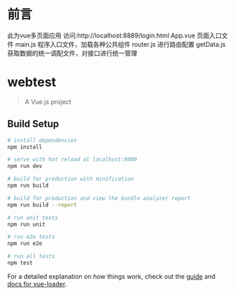 # 前言
此为vue多页面应用
访问:http://localhost:8889/login.html
App.vue 页面入口文件
main.js 程序入口文件，加载各种公共组件
router.js 进行路由配置
getData.js 获取数据的统一调配文件，对接口进行统一管理

# webtest

> A Vue.js project

## Build Setup

``` bash
# install dependencies
npm install

# serve with hot reload at localhost:8080
npm run dev

# build for production with minification
npm run build

# build for production and view the bundle analyzer report
npm run build --report

# run unit tests
npm run unit

# run e2e tests
npm run e2e

# run all tests
npm test
```

For a detailed explanation on how things work, check out the [guide](http://vuejs-templates.github.io/webpack/) and [docs for vue-loader](http://vuejs.github.io/vue-loader).
